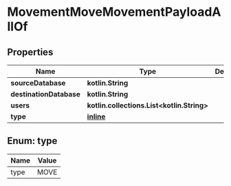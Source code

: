 
# MovementMoveMovementPayloadAllOf

## Properties
Name | Type | Description | Notes
------------ | ------------- | ------------- | -------------
**sourceDatabase** | **kotlin.String** |  |  [optional]
**destinationDatabase** | **kotlin.String** |  |  [optional]
**users** | **kotlin.collections.List&lt;kotlin.String&gt;** |  |  [optional]
**type** | [**inline**](#Type) |  |  [optional]


<a name="Type"></a>
## Enum: type
Name | Value
---- | -----
type | MOVE



